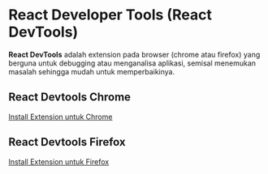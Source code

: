 # React Developer Tools (React DevTools)

**React DevTools** adalah extension pada browser (chrome atau firefox) yang berguna untuk debugging atau menganalisa aplikasi, semisal menemukan masalah sehingga mudah untuk memperbaikinya.

## React Devtools Chrome

[Install Extension untuk Chrome](https://chrome.google.com/webstore/detail/react-developer-tools/fmkadmapgofadopljbjfkapdkoienihi)

## React Devtools Firefox

[Install Extension untuk Firefox](https://addons.mozilla.org/en-US/firefox/addon/react-devtools/)